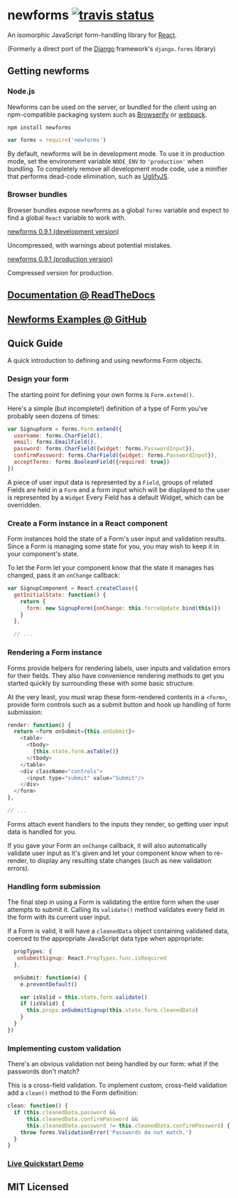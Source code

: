 # newforms [![travis status](https://secure.travis-ci.org/insin/newforms.png)](http://travis-ci.org/insin/newforms)

An isomorphic JavaScript form-handling library for [React](http://facebook.github.io/react/).

(Formerly a direct port of the [Django](http://www.djangoproject.com) framework's `django.forms` library)

## Getting newforms

### Node.js

Newforms can be used on the server, or bundled for the client using an
npm-compatible packaging system such as [Browserify](http://browserify.org/) or
[webpack](http://webpack.github.io/).

```
npm install newforms
```

```javascript
var forms = require('newforms')
```

By default, newforms will be in development mode. To use it in production mode,
set the environment variable `NODE_ENV` to `'production'` when bundling. To
completely remove all development mode code, use a minifier that performs
dead-code elimination, such as [UglifyJS](https://github.com/mishoo/UglifyJS2).

### Browser bundles

Browser bundles expose newforms as a global `forms` variable and expect to
find a global `React` variable to work with.

[newforms 0.9.1 (development version)](https://github.com/insin/newforms/raw/react/dist/newforms-0.9.1.js)

Uncompressed, with warnings about potential mistakes.

[newforms 0.9.1 (production version)](https://github.com/insin/newforms/raw/react/dist/newforms-0.9.1.min.js)

Compressed version for production.

## [Documentation @ ReadTheDocs](http://newforms.readthedocs.org/en/v0.9.0/)

## [Newforms Examples @ GitHub](https://github.com/insin/newforms-examples)

## Quick Guide

A quick introduction to defining and using newforms Form objects.

### Design your form

The starting point for defining your own forms is `Form.extend()`.

Here's a simple (but incomplete!) definition of a type of Form you've probably
seen dozens of times:

```javascript
var SignupForm = forms.Form.extend({
  username: forms.CharField(),
  email: forms.EmailField(),
  password: forms.CharField({widget: forms.PasswordInput}),
  confirmPassword: forms.CharField({widget: forms.PasswordInput}),
  acceptTerms: forms.BooleanField({required: true})
})
```

A piece of user input data is represented by a `Field`, groups
of related Fields are held in a `Form` and a form input which will
be displayed to the user is represented by a `Widget` Every
Field has a default Widget, which can be overridden.

### Create a Form instance in a React component

Form instances hold the state of a Form's user input and validation results.
Since a Form is managing some state for you, you may wish to keep it in your
component's state.

To let the Form let your component know that the state it manages has changed,
pass it an `onChange` callback:

```javascript
var SignupComponent = React.createClass({
  getInitialState: function() {
    return {
      form: new SignupForm({onChange: this.forceUpdate.bind(this)})
    }
  },

  // ...
```

### Rendering a Form instance

Forms provide helpers for rendering labels, user inputs and validation errors
for their fields. They also have convenience rendering methods to get you
started quickly by surrounding these with some basic structure.

At the very least, you must wrap these form-rendered contents in a `<form>`,
provide form controls such as a submit button and hook up handling of form
submission:

```javascript
render: function() {
  return <form onSubmit={this.onSubmit}>
    <table>
      <tbody>
        {this.state.form.asTable()}
      </tbody>
    </table>
    <div className="controls">
      <input type="submit" value="Submit"/>
    </div>
  </form>
},

// ...
```

Forms attach event handlers to the inputs they render, so getting user input
data is handled for you.

If you gave your Form an `onChange` callback, it will also automatically
validate user input as it's given and let your component know when to re-render,
to display any resulting state changes (such as new validation errors).

### Handling form submission

The final step in using a Form is validating the entire form when the user
attempts to submit it. Calling its `validate()` method validates every field
in the form with its current user input.

If a Form is valid, it will have a `cleanedData` object containing validated
data, coerced to the appropriate JavaScript data type when appropriate:

```javascript
  propTypes: {
   onSubmitSignup: React.PropTypes.func.isRequired
  },

  onSubmit: function(e) {
    e.preventDefault()

    var isValid = this.state.form.validate()
    if (isValid) {
      this.props.onSubmitSignup(this.state.form.cleanedData)
    }
  }
})
```

### Implementing custom validation

There's an obvious validation not being handled by our form: what if the
passwords don't match?

This is a cross-field validation. To implement custom, cross-field validation
add a `clean()` method to the Form definition:

```javascript
clean: function() {
  if (this.cleanedData.password &&
      this.cleanedData.confirmPassword &&
      this.cleanedData.password != this.cleanedData.confirmPassword) {
    throw forms.ValidationError('Passwords do not match.')
  }
}
```

### [Live Quickstart Demo](http://newforms.readthedocs.org/en/latest/quickstart.html#live-demo)

## MIT Licensed
